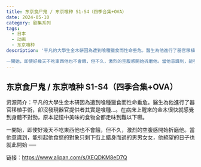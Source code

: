 ```yaml
---
title: 东京食尸鬼 / 东京喰种 S1-S4（四季合集+OVA）
date: 2024-05-10
category: 剧集系列
tags:
  - 日本
  - 动画
  - 东京喰种
description: '平凡的大學生金木研因為遭到喰種獵食而性命垂危。醫生為他進行了器官移植手術，卻沒發現器官提供者其實是喰種…。在病床上醒來的金木很快就感覺到身體不對勁，原本記憶中美味的食物全都走味到難以下嚥。

一開始，即使好幾天不吃東西他也不會餓，但不久，激烈的空腹感開始折磨他。當他意識到，能引起他食慾的對象只剩下街上錯身而過的男男女女，他絕望的日子也就此開始 ──'
---
```


## 东京食尸鬼 / 东京喰种 S1-S4（四季合集+OVA）

资源简介：平凡的大學生金木研因為遭到喰種獵食而性命垂危。醫生為他進行了器官移植手術，卻沒發現器官提供者其實是喰種…。在病床上醒來的金木很快就感覺到身體不對勁，原本記憶中美味的食物全都走味到難以下嚥。

一開始，即使好幾天不吃東西他也不會餓，但不久，激烈的空腹感開始折磨他。當他意識到，能引起他食慾的對象只剩下街上錯身而過的男男女女，他絕望的日子也就此開始 ──

链接：https://www.alipan.com/s/XEQDKM8eD7Q
